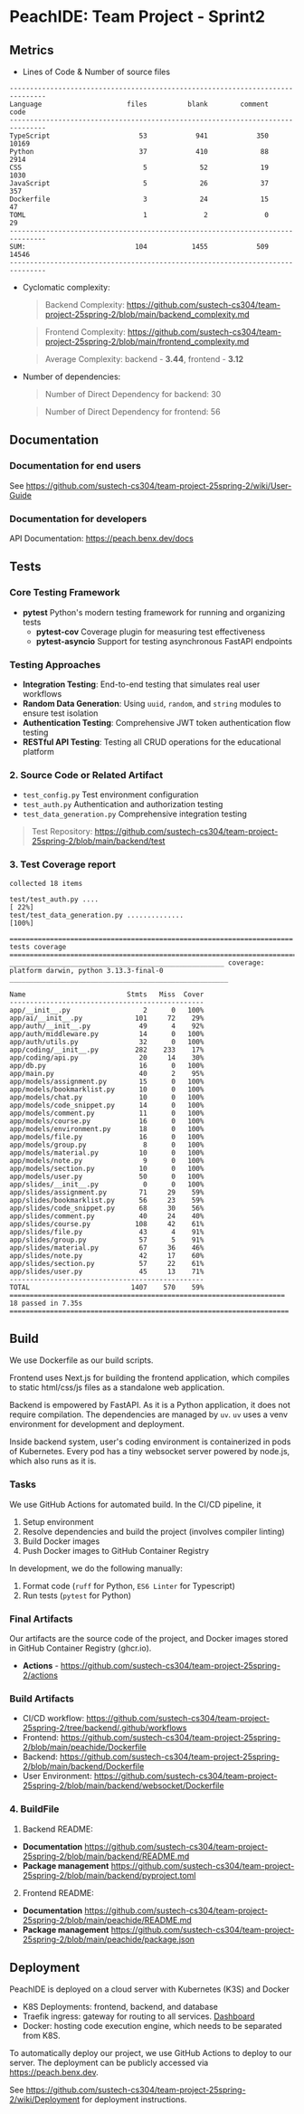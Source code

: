 # PeachIDE: Team Project - Sprint2

## Metrics

- Lines of Code & Number of source files
```
-------------------------------------------------------------------------------
Language                     files          blank        comment           code
-------------------------------------------------------------------------------
TypeScript                      53            941            350          10169
Python                          37            410             88           2914
CSS                              5             52             19           1030
JavaScript                       5             26             37            357
Dockerfile                       3             24             15             47
TOML                             1              2              0             29
-------------------------------------------------------------------------------
SUM:                           104           1455            509          14546
-------------------------------------------------------------------------------
```
- Cyclomatic complexity:
    > Backend Complexity: https://github.com/sustech-cs304/team-project-25spring-2/blob/main/backend_complexity.md

    > Frontend Complexity: https://github.com/sustech-cs304/team-project-25spring-2/blob/main/frontend_complexity.md

    > Average Complexity: backend - **3.44**, frontend - **3.12**
- Number of dependencies:
    > Number of Direct Dependency for backend: 30

    > Number of Direct Dependency for frontend: 56
## Documentation

### Documentation for end users

See https://github.com/sustech-cs304/team-project-25spring-2/wiki/User-Guide

### Documentation for developers

API Documentation: https://peach.benx.dev/docs

## Tests

### Core Testing Framework

- **pytest** Python's modern testing framework for running and organizing tests
    - **pytest-cov** Coverage plugin for measuring test effectiveness
    - **pytest-asyncio** Support for testing asynchronous FastAPI endpoints

### Testing Approaches

- **Integration Testing**: End-to-end testing that simulates real user workflows
- **Random Data Generation**: Using `uuid`, `random`, and `string` modules to ensure test isolation
- **Authentication Testing**: Comprehensive JWT token authentication flow testing
- **RESTful API Testing**: Testing all CRUD operations for the educational platform

### 2. Source Code or Related Artifact

- `test_config.py` Test environment configuration
- `test_auth.py` Authentication and authorization testing
- `test_data_generation.py` Comprehensive integration testing

> Test Repository: https://github.com/sustech-cs304/team-project-25spring-2/blob/main/backend/test

### 3. Test Coverage report

```
collected 18 items                                                                                                                                          

test/test_auth.py ....                                                                                                                                [ 22%]
test/test_data_generation.py ..............                                                                                                           [100%]

====================================================================== tests coverage =======================================================================
_____________________________________________________ coverage: platform darwin, python 3.13.3-final-0 ______________________________________________________

Name                         Stmts   Miss  Cover
------------------------------------------------
app/__init__.py                  2      0   100%
app/ai/__init__.py             101     72    29%
app/auth/__init__.py            49      4    92%
app/auth/middleware.py          14      0   100%
app/auth/utils.py               32      0   100%
app/coding/__init__.py         282    233    17%
app/coding/api.py               20     14    30%
app/db.py                       16      0   100%
app/main.py                     40      2    95%
app/models/assignment.py        15      0   100%
app/models/bookmarklist.py      10      0   100%
app/models/chat.py              10      0   100%
app/models/code_snippet.py      14      0   100%
app/models/comment.py           11      0   100%
app/models/course.py            16      0   100%
app/models/environment.py       18      0   100%
app/models/file.py              16      0   100%
app/models/group.py              8      0   100%
app/models/material.py          10      0   100%
app/models/note.py               9      0   100%
app/models/section.py           10      0   100%
app/models/user.py              50      0   100%
app/slides/__init__.py           0      0   100%
app/slides/assignment.py        71     29    59%
app/slides/bookmarklist.py      56     23    59%
app/slides/code_snippet.py      68     30    56%
app/slides/comment.py           40     24    40%
app/slides/course.py           108     42    61%
app/slides/file.py              43      4    91%
app/slides/group.py             57      5    91%
app/slides/material.py          67     36    46%
app/slides/note.py              42     17    60%
app/slides/section.py           57     22    61%
app/slides/user.py              45     13    71%
------------------------------------------------
TOTAL                         1407    570    59%
==================================================================== 18 passed in 7.35s =====================================================================
```

## Build

We use Dockerfile as our build scripts.

Frontend uses Next.js for building the frontend application, which compiles to
static html/css/js files as a standalone web application.

Backend is empowered by FastAPI. As it is a Python application, it does not require compilation. The dependencies are managed by `uv`. `uv` uses a venv environment for development and deployment.

Inside backend system, user's coding environment is containerized in pods of Kubernetes. Every pod has a tiny websocket server powered by node.js, which also runs as it is.

### Tasks

We use GitHub Actions for automated build. In the CI/CD pipeline, it
1. Setup environment
2. Resolve dependencies and build the project (involves compiler linting)
3. Build Docker images
4. Push Docker images to GitHub Container Registry

In development, we do the following manually:
1. Format code (`ruff` for Python, `ES6 Linter` for Typescript)
2. Run tests (`pytest` for Python)

### Final Artifacts

Our artifacts are the source code of the project, and Docker images stored in GitHub Container Registry (ghcr.io).
- **Actions** - https://github.com/sustech-cs304/team-project-25spring-2/actions

### Build Artifacts

- CI/CD workflow: https://github.com/sustech-cs304/team-project-25spring-2/tree/backend/.github/workflows
- Frontend: https://github.com/sustech-cs304/team-project-25spring-2/blob/main/peachide/Dockerfile
- Backend: https://github.com/sustech-cs304/team-project-25spring-2/blob/main/backend/Dockerfile
- User Environment: https://github.com/sustech-cs304/team-project-25spring-2/blob/main/backend/websocket/Dockerfile

### 4. BuildFile

1. Backend README: 
- **Documentation** https://github.com/sustech-cs304/team-project-25spring-2/blob/main/backend/README.md
- **Package management** https://github.com/sustech-cs304/team-project-25spring-2/blob/main/backend/pyproject.toml
2. Frontend README: 
- **Documentation** https://github.com/sustech-cs304/team-project-25spring-2/blob/main/peachide/README.md
- **Package management** https://github.com/sustech-cs304/team-project-25spring-2/blob/main/peachide/package.json

## Deployment

PeachIDE is deployed on a cloud server with Kubernetes (K3S) and Docker
- K8S Deployments: frontend, backend, and database
- Traefik ingress: gateway for routing to all services. [ Dashboard ](https://traefik.peach.benx.dev/dashboard/)
- Docker: hosting code execution engine, which needs to be separated from K8S.

To automatically deploy our project, we use GitHub Actions to deploy to our server. The deployment can be publicly accessed via https://peach.benx.dev.

See https://github.com/sustech-cs304/team-project-25spring-2/wiki/Deployment for deployment instructions.
